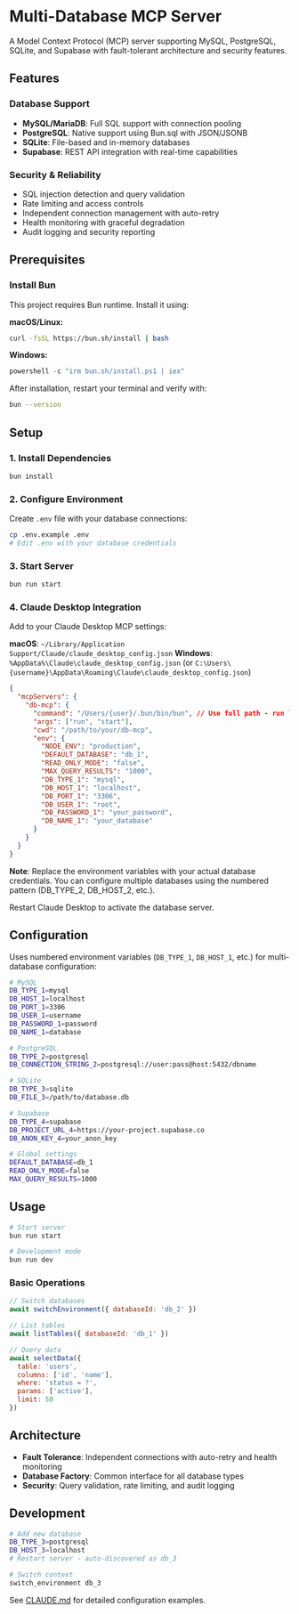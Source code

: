 # Multi-Database MCP Server

A Model Context Protocol (MCP) server supporting MySQL, PostgreSQL, SQLite, and Supabase with fault-tolerant architecture and security features.

## Features

### Database Support
- **MySQL/MariaDB**: Full SQL support with connection pooling
- **PostgreSQL**: Native support using Bun.sql with JSON/JSONB
- **SQLite**: File-based and in-memory databases
- **Supabase**: REST API integration with real-time capabilities

### Security & Reliability
- SQL injection detection and query validation
- Rate limiting and access controls
- Independent connection management with auto-retry
- Health monitoring with graceful degradation
- Audit logging and security reporting

## Prerequisites

### Install Bun
This project requires Bun runtime. Install it using:

**macOS/Linux:**
```bash
curl -fsSL https://bun.sh/install | bash
```

**Windows:**
```powershell
powershell -c "irm bun.sh/install.ps1 | iex"
```

After installation, restart your terminal and verify with:
```bash
bun --version
```

## Setup

### 1. Install Dependencies
```bash
bun install
```

### 2. Configure Environment
Create `.env` file with your database connections:
```bash
cp .env.example .env
# Edit .env with your database credentials
```

### 3. Start Server
```bash
bun run start
```

### 4. Claude Desktop Integration
Add to your Claude Desktop MCP settings:

**macOS**: `~/Library/Application Support/Claude/claude_desktop_config.json`
**Windows**: `%AppData%\Claude\claude_desktop_config.json` (or `C:\Users\{username}\AppData\Roaming\Claude\claude_desktop_config.json`)

```json
{
  "mcpServers": {
    "db-mcp": {
      "command": "/Users/{user}/.bun/bin/bun", // Use full path - run `which bun` to get your specific path
      "args": ["run", "start"],
      "cwd": "/path/to/your/db-mcp",
      "env": {
        "NODE_ENV": "production",
        "DEFAULT_DATABASE": "db_1",
        "READ_ONLY_MODE": "false",
        "MAX_QUERY_RESULTS": "1000",
        "DB_TYPE_1": "mysql",
        "DB_HOST_1": "localhost",
        "DB_PORT_1": "3306",
        "DB_USER_1": "root",
        "DB_PASSWORD_1": "your_password",
        "DB_NAME_1": "your_database"
      }
    }
  }
}
```

**Note**: Replace the environment variables with your actual database credentials. You can configure multiple databases using the numbered pattern (DB_TYPE_2, DB_HOST_2, etc.).

Restart Claude Desktop to activate the database server.

## Configuration

Uses numbered environment variables (`DB_TYPE_1`, `DB_HOST_1`, etc.) for multi-database configuration:

```bash
# MySQL
DB_TYPE_1=mysql
DB_HOST_1=localhost
DB_PORT_1=3306
DB_USER_1=username
DB_PASSWORD_1=password
DB_NAME_1=database

# PostgreSQL
DB_TYPE_2=postgresql
DB_CONNECTION_STRING_2=postgresql://user:pass@host:5432/dbname

# SQLite
DB_TYPE_3=sqlite
DB_FILE_3=/path/to/database.db

# Supabase
DB_TYPE_4=supabase
DB_PROJECT_URL_4=https://your-project.supabase.co
DB_ANON_KEY_4=your_anon_key

# Global settings
DEFAULT_DATABASE=db_1
READ_ONLY_MODE=false
MAX_QUERY_RESULTS=1000
```

## Usage

```bash
# Start server
bun run start

# Development mode
bun run dev
```

### Basic Operations
```javascript
// Switch databases
await switchEnvironment({ databaseId: 'db_2' })

// List tables
await listTables({ databaseId: 'db_1' })

// Query data
await selectData({
  table: 'users',
  columns: ['id', 'name'],
  where: 'status = ?',
  params: ['active'],
  limit: 50
})
```

## Architecture

- **Fault Tolerance**: Independent connections with auto-retry and health monitoring
- **Database Factory**: Common interface for all database types
- **Security**: Query validation, rate limiting, and audit logging

## Development

```bash
# Add new database
DB_TYPE_3=postgresql
DB_HOST_3=localhost
# Restart server - auto-discovered as db_3

# Switch context
switch_environment db_3
```

See [CLAUDE.md](CLAUDE.md) for detailed configuration examples.